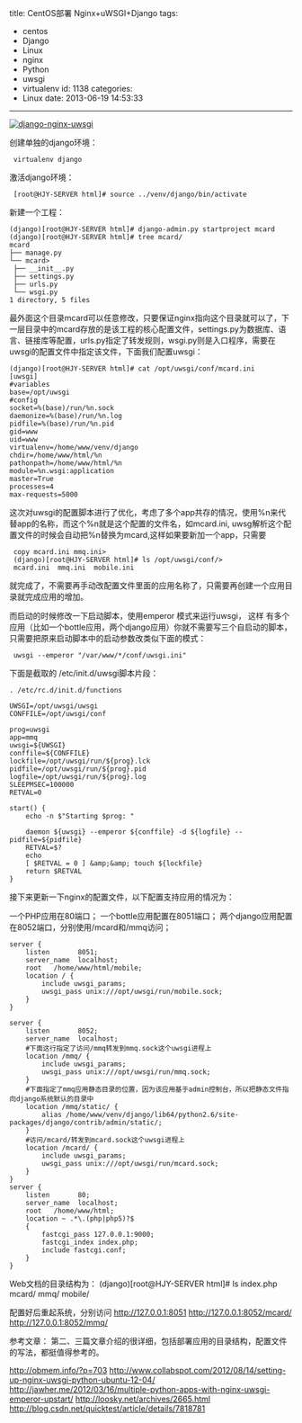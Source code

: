 title: CentOS部署 Nginx+uWSGI+Django
tags:
  - centos
  - Django
  - Linux
  - nginx
  - Python
  - uwsgi
  - virtualenv
id: 1138
categories:
  - Linux
date: 2013-06-19 14:53:33
---

[![django-nginx-uwsgi](http://7sbxmt.com1.z0.glb.clouddn.com/django-nginx-uwsgi-610x284.jpg)](http://c.kensou.me/blog/centos-deploy-nginx-uwsgi-django/django-nginx-uwsgi/)

创建单独的django环境：

     virtualenv django

激活django环境：

     [root@HJY-SERVER html]# source ../venv/django/bin/activate

新建一个工程：

	(django)[root@HJY-SERVER html]# django-admin.py startproject mcard
	(django)[root@HJY-SERVER html]# tree mcard/
	mcard
	├── manage.py
	└── mcard> 
	 ├── __init__.py
	 ├── settings.py
	 ├── urls.py
	 └── wsgi.py
	1 directory, 5 files

<!--more-->
最外面这个目录mcard可以任意修改，只要保证nginx指向这个目录就可以了，下一层目录中的mcard存放的是该工程的核心配置文件，settings.py为数据库、语言、链接库等配置，urls.py指定了转发规则，wsgi.py则是入口程序，需要在uwsgi的配置文件中指定该文件，下面我们配置uwsgi：

	(django)[root@HJY-SERVER html]# cat /opt/uwsgi/conf/mcard.ini
	[uwsgi]
	#variables
	base=/opt/uwsgi
	#config
	socket=%(base)/run/%n.sock
	daemonize=%(base)/run/%n.log
	pidfile=%(base)/run/%n.pid
	gid=www
	uid=www
	virtualenv=/home/www/venv/django
	chdir=/home/www/html/%n
	pathonpath=/home/www/html/%n
	module=%n.wsgi:application
	master=True
	processes=4
	max-requests=5000
这次对uwsgi的配置脚本进行了优化，考虑了多个app共存的情况，使用%n来代替app的名称，而这个%n就是这个配置的文件名，如mcard.ini, uwsg解析这个配置文件的时候会自动把%n替换为mcard,这样如果要新加一个app，只需要

     copy mcard.ini mmq.ini> 
     (django)[root@HJY-SERVER html]# ls /opt/uwsgi/conf/> 
     mcard.ini  mmq.ini  mobile.ini

就完成了，不需要再手动改配置文件里面的应用名称了，只需要再创建一个应用目录就完成应用的增加。

而启动的时候修改一下启动脚本，使用emperor 模式来运行uwsgi， 这样 有多个应用（比如一个bottle应用，两个django应用）你就不需要写三个自启动的脚本，只需要把原来启动脚本中的启动参数改类似下面的模式：

     uwsgi --emperor "/var/www/*/conf/uwsgi.ini"

下面是截取的 /etc/init.d/uwsgi脚本片段：

	. /etc/rc.d/init.d/functions

	UWSGI=/opt/uwsgi/uwsgi
	CONFFILE=/opt/uwsgi/conf

	prog=uwsgi
	app=mmq
	uwsgi=${UWSGI}
	conffile=${CONFFILE}
	lockfile=/opt/uwsgi/run/${prog}.lck
	pidfile=/opt/uwsgi/run/${prog}.pid
	logfile=/opt/uwsgi/run/${prog}.log
	SLEEPMSEC=100000
	RETVAL=0

	start() {
	    echo -n $"Starting $prog: "

	    daemon ${uwsgi} --emperor ${conffile} -d ${logfile} --pidfile=${pidfile}
	    RETVAL=$?
	    echo
	    [ $RETVAL = 0 ] &amp;&amp; touch ${lockfile}
	    return $RETVAL
	}


接下来更新一下nginx的配置文件，以下配置支持应用的情况为：

一个PHP应用在80端口；
一个bottle应用配置在8051端口；
两个django应用配置在8052端口，分别使用/mcard和/mmq访问；


    server {
        listen       8051;
        server_name  localhost;
        root   /home/www/html/mobile;
        location / {
            include uwsgi_params;
            uwsgi_pass unix:///opt/uwsgi/run/mobile.sock;
        }
    }

    server {
        listen       8052;
        server_name  localhost;
        #下面这行指定了访问/mmq转发到mmq.sock这个uwsgi进程上
        location /mmq/ {
            include uwsgi_params;
            uwsgi_pass unix:///opt/uwsgi/run/mmq.sock;
        }
        #下面指定了mmq应用静态目录的位置，因为该应用基于admin控制台，所以把静态文件指向django系统默认的目录中
        location /mmq/static/ {
            alias /home/www/venv/django/lib64/python2.6/site-packages/django/contrib/admin/static/;
        }
        #访问/mcard/转发到mcard.sock这个uwsgi进程上
        location /mcard/ {
            include uwsgi_params;
            uwsgi_pass unix:///opt/uwsgi/run/mcard.sock;
        }
    }
    server {
        listen       80;
        server_name  localhost;
        root   /home/www/html;
        location ~ .*\.(php|php5)?$
        {
            fastcgi_pass 127.0.0.1:9000;
            fastcgi_index index.php;
            include fastcgi.conf;
        }
    }


Web文档的目录结构为：
	(django)[root@HJY-SERVER html]# ls
	index.php  mcard/  mmq/  mobile/

配置好后重起系统，分别访问
http://127.0.0.1:8051
http://127.0.0.1:8052/mcard/
http://127.0.0.1:8052/mmq/

参考文章：
第二、三篇文章介绍的很详细，包括部署应用的目录结构，配置文件的写法，都挺值得参考的。

http://obmem.info/?p=703
http://www.collabspot.com/2012/08/14/setting-up-nginx-uwsgi-python-ubuntu-12-04/
http://jawher.me/2012/03/16/multiple-python-apps-with-nginx-uwsgi-emperor-upstart/
http://loosky.net/archives/2665.html
http://blog.csdn.net/quicktest/article/details/7818781
